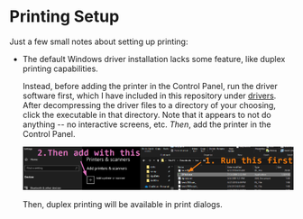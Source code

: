 # Printing Setup

Just a few small notes about setting up printing:

- The default Windows driver installation lacks some feature, like duplex printing capabilities.

  Instead, before adding the printer in the Control Panel, run the driver software first, which I
  have included in this repository under [drivers](../drivers/). After decompressing the driver
  files to a directory of your choosing, click the executable in that directory. Note that it
  appears to not do anything -- no interactive screens, etc. _Then_, add the printer in the Control
  Panel.

  ![Installation steps](./install.png)

  Then, duplex printing will be available in print dialogs.
